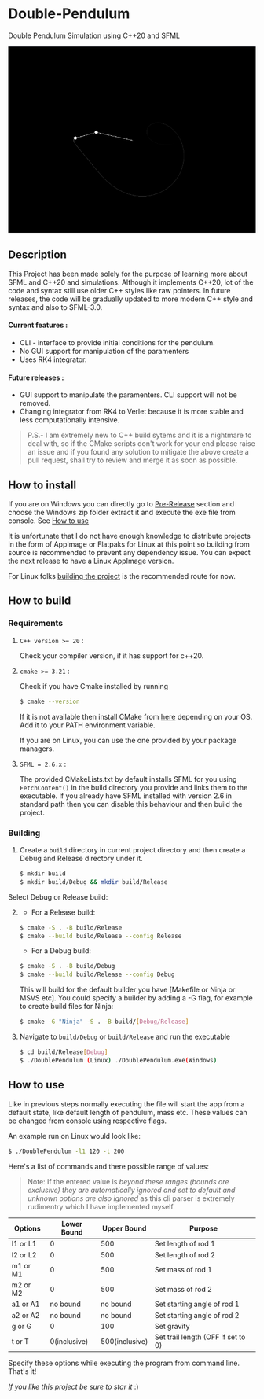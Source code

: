 # Double-Pendulum
Double Pendulum Simulation using C++20 and SFML

![example-image](image.png)

## Description
This Project has been made solely for the purpose of learning more about SFML and C++20 and simulations. Although it implements C++20, lot of the code and syntax still use older C++ styles like raw pointers. In future releases, the code will be gradually updated to more modern C++ style and syntax and also to SFML-3.0.

#### Current features :
* CLI - interface to provide initial conditions for the pendulum.
* No GUI support for manipulation of the paramenters
* Uses RK4 integrator.

#### Future releases :
* GUI support to manipulate the paramenters. CLI support will not be removed.
* Changing integrator from RK4 to Verlet because it is more stable and less computationally intensive.

> P.S.- I am extremely new to C++ build sytems and it is a nightmare to deal with, so if the CMake scripts don't work for your end please raise an issue and if you found any solution to mitigate the above create a pull request, shall try to review and merge it as soon as possible.

## How to install
If you are on Windows you can directly go to [Pre-Release](https://github.com/RougherO/Double-Pendulum/releases/tag/v0.9.0-beta) section and choose the Windows zip folder extract it and execute the exe file from console. See [How to use](#how-to-use)

It is unfortunate that I do not have enough knowledge to distribute projects in the form of AppImage or Flatpaks for Linux at this point so building from source is recommended to prevent any dependency issue. You can expect the next release to have a Linux AppImage version.

For Linux folks [building the project](#building) is the recommended route for now.
## How to build
### Requirements
1. `C++ version >= 20` :

    Check your compiler version, if it has support for c++20. 
2. `cmake >= 3.21` :

    Check if you have Cmake installed by running
    ```bash
    $ cmake --version
    ```
    If it is not available then install CMake from [here](https://cmake.org/download/ "Download CMake here") depending on your OS. Add it to your PATH environment variable.

    If you are on Linux, you can use the one provided by your package managers.
3. `SFML = 2.6.x` :

    The provided CMakeLists.txt by default installs SFML for you using `FetchContent()` in the build directory you provide and links them to the executable. If you already have SFML installed with version 2.6 in standard path then you can disable this behaviour and then build the project.

### Building
1. Create a `build` directory in current project directory and then create a Debug and Release directory under it.

    ```bash
    $ mkdir build
    $ mkdir build/Debug && mkdir build/Release
    ```
Select Debug or Release build: 

2. * For a Release build:    

    ```bash
    $ cmake -S . -B build/Release
    $ cmake --build build/Release --config Release
    ```
    * For a Debug build:

    ```bash
    $ cmake -S . -B build/Debug
    $ cmake --build build/Release --config Debug
    ```
    This will build for the default builder you have [Makefile or Ninja or MSVS etc]. You could specify a builder by adding a -G flag, for example to create build files for Ninja:
    ```bash
    $ cmake -G "Ninja" -S . -B build/[Debug/Release]
    ```
3. Navigate to `build/Debug` or `build/Release` and run the executable

    ```bash
    $ cd build/Release[Debug]
    $ ./DoublePendulum (Linux) ./DoublePendulum.exe(Windows)
    ```
## How to use
Like in previous steps normally executing the file will start the app from a default state, like default length of pendulum, mass etc. These values can be changed from console using respective flags.

An example run on Linux would look like:
```bash
$ ./DoublePendulum -l1 120 -t 200
```
Here's a list of commands and there possible range of values:
> Note: If the entered value is _beyond these ranges (bounds are exclusive) they are automatically ignored and set to default and unknown options are also ignored_ as this cli parser is extremely rudimentry which I have implemented myself.

|  Options | Lower Bound | Upper Bound   | Purpose                            |
|----------|-------------|---------------|------------------------------------|
| l1 or L1 | 0           | 500           | Set length of rod 1                |
| l2 or L2 | 0           | 500           | Set length of rod 2                |
| m1 or M1 | 0           | 500           | Set mass of rod 1                  |
| m2 or M2 | 0           | 500           | Set mass of rod 2                  |
| a1 or A1 | no bound    | no bound      | Set starting angle of rod 1        |
| a2 or A2 | no bound    | no bound      | Set starting angle of rod 2        |
| g or G   | 0           | 100           | Set gravity                        |
| t or T   | 0(inclusive)| 500(inclusive)| Set trail length (OFF if set to 0) |

Specify these options while executing the program from command line.
That's it!

_If you like this project be sure to star it_ :)
